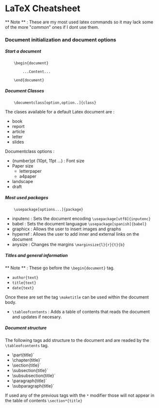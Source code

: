 # LaTeX Cheatsheet

** Note ** : These are my most used latex commands so it may lack some of the
more "*common*" ones if I dont use them.

### Document initialization and document options

##### Start a document

```
    \begin{document}

        ...Content...

    \end{document}
```

##### Document Classes

```
    \documentclass[option,option..]{class}
```

The clases available for a default Latex document are :

* book
* report
* article
* letter
* slides

Documentclass options :

* {number}pt (10pt, 11pt ...) : Font size
* Paper size
    * letterpaper
    * a4paper
* landscape
* draft

##### Most used packages

```
    \usepackage[options...]{package}
```

* inputenc : Sets the document encoding `\usepackage[utf8]{inputenc}`
* babel : Sets the document languague `\usepackage[spanish]{babel}`
* graphicx : Allows the user to insert images and graphs
* hyperref : Allows the user to add inner and external links on the document
* anysize : Changes the margins `\marginsize{l}{r}{t}{b}`

##### Titles and general information

** Note ** : These go before the `\begin{document}` tag.

* `author{text}`
* `title{text}`
* `date{text}`

Once these are set the tag `\maketitle` can be used within the document body.

* `\tableofcontents` : Adds a table of contents that reads the document and updates
if necesary.

##### Document structure

The following tags add structure to the document and are readed by the
`\tableofcontents` tag.

* \part{title}`
* \chapter{title}`
* \section{title}`
* \subsection{title}`
* \subsubsection{title}`
* \paragraph{title}`
* \subparagraph{title}`

If used any of the previous tags with the `*` modifier those will not appear in
the table of contents `\section*{title}`

